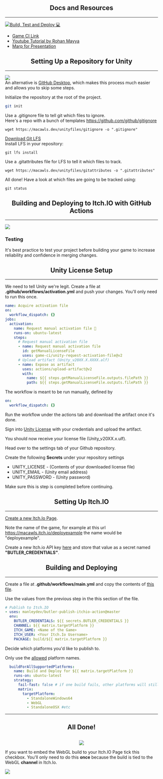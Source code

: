 <h2 align="center">Docs and Resources</h2><hr/>

[![Build, Test and Deploy 💻](https://github.com/Macawls/unitydeployexample/actions/workflows/main.yml/badge.svg?branch=based)](https://github.com/Macawls/unitydeployexample/actions/workflows/main.yml)

* [Game CI Link](https://game.ci/)
* [Youtube Tutorial by Rohan Mayya](https://youtu.be/JjKCy3H0A30)
* [Marp for Presentation](https://marp.app/)

<h2 align="center">Setting Up a Repository for Unity</h2><hr/>

![](https://cdn.frankerfacez.com/emoticon/236895/2) \
An alternative is [GitHub Desktop](https://desktop.github.com/), which makes this process much easier and allows you to skip some steps.

Initialize the repository at the root of the project.
```bash
git init
```
Use a .gitignore file to tell git which files to ignore. \
Here's a repo with a bunch of templates https://github.com/github/gitignore
```
wget https://macawls.dev/unityfiles/gitignore -o ".gitignore"
```
[Download Git LFS](https://git-lfs.github.com/) \
Install LFS in your repository:
```
git lfs install
```
Use a .gitattributes file for LFS to tell it which files to track.
```
wget https://macawls.dev/unityfiles/gitattributes -o ".gitattributes"
```
All done! Have a look at which files are going to be tracked using:
```
git status
```

<h2 align="center">Building and Deploying to Itch.IO with GitHub Actions</h2><hr/>

![](https://cdn.frankerfacez.com/emoticon/218530/2)
### Testing


It's best practice to test your project before building your game to increase reliability and confidence in merging changes. 

<h2 align="center">Unity License Setup</h2><hr/>

We need to tell Unity we're legit.
Create a file at **.github/workflows/activation.yml** and push your changes. You'll only need to run this once.

```yml
name: Acquire activation file
on:
  workflow_dispatch: {}
jobs:
  activation:
    name: Request manual activation file 🔑
    runs-on: ubuntu-latest
    steps:
      # Request manual activation file
      - name: Request manual activation file
        id: getManualLicenseFile
        uses: game-ci/unity-request-activation-file@v2
      # Upload artifact (Unity_v20XX.X.XXXX.alf)
      - name: Expose as artifact
        uses: actions/upload-artifact@v2
        with:
          name: ${{ steps.getManualLicenseFile.outputs.filePath }}
          path: ${{ steps.getManualLicenseFile.outputs.filePath }}
```
The workflow is meant to be run manually, defined by
```yml
on:
  workflow_dispatch: {}
```
Run the workflow under the actions tab and download the artifact once it's done.

Sign into [Unity License](https://license.unity3d.com/) with your credentials and upload the artifact.

You should now receive your license file (Unity_v20XX.x.ulf).

Head over to the settings tab of your Github repository. 

Create the following **Secrets** under your repository settings
* UNITY_LICENSE - (Contents of your downloaded license file)
* UNITY_EMAIL - (Unity email address)
* UNITY_PASSWORD - (Unity password)

Make sure this is step is completed before continuing.

<h2 align="center">Setting Up Itch.IO</h2><hr/>

[Create a new Itch.Io Page](https://itch.io/game/new).

Note the name of the game, for example at this url
https://macawls.itch.io/deployexample the name would be "deployexample".

Create a new Itch.io API key [here](https://itch.io/user/settings/api-keys)
and store that value as a secret named **"BUTLER_CREDENTIALS"**.


<h2 align="center">Building and Deploying</h2><hr/> 

Create a file at **.github/workflows/main.yml** and copy the contents of
[this file](https://github.com/Macawls/UnityDeployExample/blob/based/.github/workflows/main.yml).

Use the values from the previous step in the this section of the file.
```yml
# Publish to Itch.IO
- uses: manleydev/butler-publish-itchio-action@master
  env:
    BUTLER_CREDENTIALS: ${{ secrets.BUTLER_CREDENTIALS }}
    CHANNEL: ${{ matrix.targetPlatform }}
    ITCH_GAME: <Name of the Game>
    ITCH_USER: <Your Itch.Io Username>
    PACKAGE: build/${{ matrix.targetPlatform }}
```
Decide which platforms you'd like to publish to.

Only use the [allowed](https://docs.unity3d.com/ScriptReference/BuildTarget.html) platform names.
```yml
  buildForAllSupportedPlatforms:
    name: Build and Deploy for ${{ matrix.targetPlatform }}
    runs-on: ubuntu-latest
    strategy:
      fail-fast: false # if one build fails, other platforms will still be built
      matrix:
        targetPlatform:
          - StandaloneWindows64
          - WebGL
          - StandaloneOSX #etc
```
* * *
<h2 align="center">All Done!</h2>

![]() 
<p align="center">
  <img src="https://cdn.betterttv.net/emote/603c008d7c74605395f360da/3x">
</p>
If you want to embed the WebGL build to your Itch.IO Page tick this checkbox. You'll only need to do this <strong>once</strong> because the build is tied to the WebGL <strong>channel</strong> in Itch.Io.

![](https://i.imgur.com/i5OoZXF.png)

